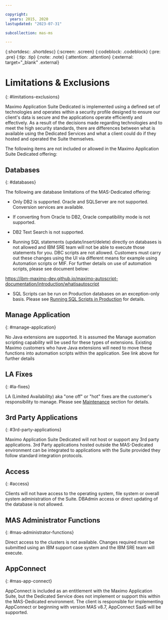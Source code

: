 ```yaml
---

copyright:
  years: 2015, 2020
lastupdated: "2023-07-31"

subcollection: mas-ms

---
```


{:shortdesc: .shortdesc}
{:screen: .screen}
{:codeblock: .codeblock}
{:pre: .pre}
{:tip: .tip}
{:note: .note}
{:attention: .attention}
{:external: target="_blank" .external}

# Limitations & Exclusions
{: #limitations-exclusions}

Maximo Application Suite Dedicated is implemented using a defined set of technologies and operates within a security profile designed to ensure our client's data is secure and the applications operate efficiently and effectively.  As a result of the decisions made regarding technologies and to meet the high security standards, there are differences between what is available using the Dedicated Services and what a client could do if they hosted and operated the Suite themselves.

The following items are not included or allowed in the Maximo Application Suite Dedicated offering:

## Databases
{: #databases}

The following are database limitations of the MAS-Dedicated offering:

* Only DB2 is supported.  Oracle and SQLServer are not supported.  Conversion services are available.

* If converting from Oracle to DB2, Oracle compatibility mode is not supported.

* DB2 Text Search is not supported.

* Running SQL statements (update/insert/delete) directly on databases is not allowed and IBM SRE team will not be able to execute those statements for you. DBC scripts are not allowed. Customers must carry out these changes using the UI via different means for example using Automation scripts or MIF. For further details on use of automation scripts, please see document below:

https://ibm-maximo-dev.github.io/maximo-autoscript-documentation/introduction/whatisautoscript

* SQL Scripts can be run on Production databases on an exception-only basis. Please see [Running SQL Scripts in Production](/docs/mas-ms?topic=mas-ms-support#running-sql-scripts) for details.

## Manage Application
{: #manage-application}

No Java extensions are supported.  It is assumed the Manage auomation scripting capability will be used for these types of extensions.  Existing Maximo customers who have Java extensions will need to move these functions into automation scripts within the application. See link above for further details

## LA Fixes
{: #la-fixes}

LA (Limited Availability) aka "one off" or "hot" fixes are the customer's responsibility to manage. Please see [Maintenance](/docs/mas-ms?topic=mas-ms-maintenance#lafixes) section for details.

## 3rd Party Applications
{: #3rd-party-applications}

Maximo Application Suite Dedicated will not host or support any 3rd party applications.  3rd Party applications hosted outside the MAS-Dedicated environment can be integrated to applications with the Suite provided they follow standard integration protocols.

## Access
{: #access}

Clients will not have access to the operating system, file system or overall system administration of the Suite.  DBAdmin access or direct updating of the database is not allowed.

## MAS Administrator Functions
{: #mas-administrator-functions}

Direct access to the clusters is not available.  Changes required must be submitted using an IBM support case system and the IBM SRE team will execute.

## AppConnect
{: #mas-app-connect}

AppConnect is included as an entitlement with the Maximo Application Suite, but the Dedicated Service does not implement or support this within the MAS-Dedicated environment.  The client is responsible for implementing AppConnect or beginning with version MAS v8.7, AppConnect SaaS will be supported.
